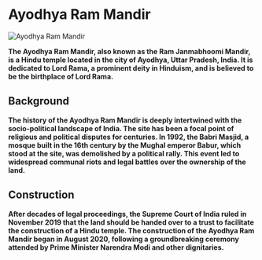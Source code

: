 # **Ayodhya Ram Mandir**

![Ayodhya Ram Mandir]([https://example.com/ayodhya_ram_mandir.jpg](https://mir-s3-cdn-cf.behance.net/project_modules/2800_opt_1/042e90113177399.6022afd253976.jpg))

**The Ayodhya Ram Mandir, also known as the Ram Janmabhoomi Mandir, is a Hindu temple located in the city of Ayodhya, Uttar Pradesh, India. It is dedicated to Lord Rama, a prominent deity in Hinduism, and is believed to be the birthplace of Lord Rama.**

## **Background**

**The history of the Ayodhya Ram Mandir is deeply intertwined with the socio-political landscape of India. The site has been a focal point of religious and political disputes for centuries. In 1992, the Babri Masjid, a mosque built in the 16th century by the Mughal emperor Babur, which stood at the site, was demolished by a political rally. This event led to widespread communal riots and legal battles over the ownership of the land.**

## **Construction**

**After decades of legal proceedings, the Supreme Court of India ruled in November 2019 that the land should be handed over to a trust to facilitate the construction of a Hindu temple. The construction of the Ayodhya Ram Mandir began in August 2020, following a groundbreaking ceremony attended by Prime Minister Narendra Modi and other dignitaries.**


